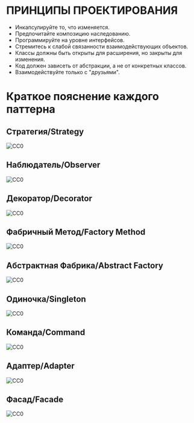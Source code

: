 ПРИНЦИПЫ ПРОЕКТИРОВАНИЯ
=======================
- Инкапсулируйте то, что изменяется.
- Предпочитайте композицию наследованию.
- Программируйте на уровне интерфейсов.
- Стремитесь к слабой связанности взаимодействующих объектов.
- Классы должны быть открыты для расширения, но закрыты для изменения.
- Код должен зависеть от абстракции, а не от конкретных классов.
- Взаимодействуйте только с "друзьями".

Краткое пояснение каждого паттерна
==================================

Стратегия/Strategy
------------------
![CC0](https://github.com/Panchenko-Vlad/java-lessons/blob/master/LessonsJavaSE/src/HeadFirst/Strategy_1/Screenshots/07_strategy.png)

Наблюдатель/Observer
--------------------
![CC0](https://github.com/Panchenko-Vlad/java-lessons/blob/master/LessonsJavaSE/src/HeadFirst/Observer_2/Screenshots/03_observer.png)

Декоратор/Decorator
-------------------
![CC0](https://github.com/Panchenko-Vlad/java-lessons/blob/master/LessonsJavaSE/src/HeadFirst/Decorator_3/Screenshots/18_decorator.png)

Фабричный Метод/Factory Method
------------------------------
![CC0](https://github.com/Panchenko-Vlad/java-lessons/blob/master/LessonsJavaSE/src/HeadFirst/Factory_4/Screenshots/19_factorymethod.png)

Абстрактная Фабрика/Abstract Factory
------------------------------------
![CC0](https://github.com/Panchenko-Vlad/java-lessons/blob/master/LessonsJavaSE/src/HeadFirst/Factory_4/Screenshots/14_abstractfactory.png)

Одиночка/Singleton
------------------
![CC0](https://github.com/Panchenko-Vlad/java-lessons/blob/master/LessonsJavaSE/src/HeadFirst/Singleton_5/Screenshots/23_singleton.png)

Команда/Command
---------------
![CC0](https://github.com/Panchenko-Vlad/java-lessons/blob/master/LessonsJavaSE/src/HeadFirst/Command_6/Screenshots/04_command.png)

Адаптер/Adapter
---------------
![CC0](https://github.com/Panchenko-Vlad/java-lessons/blob/master/LessonsJavaSE/src/HeadFirst/Adapter_7/Screenshots/12_adapter.png)

Фасад/Facade
------------
![CC0](https://github.com/Panchenko-Vlad/java-lessons/blob/master/LessonsJavaSE/src/HeadFirst/Adapter_7/Screenshots/21_facade.png)
